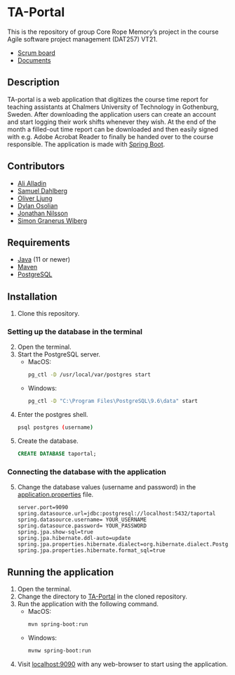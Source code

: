 # TA-Portal
This is the repository of group Core Rope Memory’s project in the course Agile software project management (DAT257) VT21.  
* [Scrum board]()
* [Documents](/Documents/)

## Description
TA-portal is a web application that digitizes the course time report for teaching assistants at Chalmers University of Technology in Gothenburg, Sweden. After downloading the application users can create an account and start logging their work shifts whenever they wish. At the end of the month a filled-out time report can be downloaded and then easily signed with e.g. Adobe Acrobat Reader to finally be handed over to the course responsible. The application is made with [Spring Boot]( https://spring.io/web-applications).

## Contributors
* [Ali Alladin](https://github.com/AliAlladin)
* [Samuel Dahlberg](https://github.com/Samdahl)
* [Oliver Ljung](https://github.com/l5hy)
* [Dylan Osolian](https://github.com/Nalyd1019)
* [Jonathan Nilsson](https://github.com/JWN1998)
* [Simon Granerus Wiberg](https://github.com/simongranerus)

## Requirements
* [Java](https://www.oracle.com/java/technologies/javase-downloads.html) (11 or newer)
* [Maven](https://maven.apache.org/download.cgi)
* [PostgreSQL](https://www.postgresql.org/download/) 

## Installation
1. Clone this repository.
### Setting up the database in the terminal
2. Open the terminal.
3. Start the PostgreSQL server.
    * MacOS: 
        ```bash
        pg_ctl -D /usr/local/var/postgres start
        ```
    * Windows:  
        ```bash
        pg_ctl -D "C:\Program Files\PostgreSQL\9.6\data" start
        ```
3. Enter the postgres shell.
    ```bash
    psql postgres (username)
    ```
4. Create the database.
    ```SQL
    CREATE DATABASE taportal;
    ```
### Connecting the database with the application
5. Change the database values (username and password) in the [application.properties](/TA-Portal/src/main/resources/application.properties) file.
    ```properties
    server.port=9090
    spring.datasource.url=jdbc:postgresql://localhost:5432/taportal
    spring.datasource.username= YOUR_USERNAME
    spring.datasource.password= YOUR_PASSWORD
    spring.jpa.show-sql=true
    spring.jpa.hibernate.ddl-auto=update
    spring.jpa.properties.hibernate.dialect=org.hibernate.dialect.PostgreSQLDialect
    spring.jpa.properties.hibernate.format_sql=true
    ```
## Running the application
1. Open the terminal.
2. Change the directory to [TA-Portal](/TA-Portal/) in the cloned repository.
3. Run the application with the following command.
    * MacOS: 
        ```bash
        mvn spring-boot:run
        ```
    * Windows:  
        ```bash
        mvnw spring-boot:run
        ```
4. Visit [localhost:9090](http://localhost:9090) with any web-browser to start using the application.
